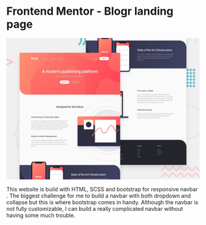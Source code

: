 # Frontend Mentor - Blogr landing page

![Design preview for the Blogr landing page coding challenge](./design/desktop-preview.jpg)

This website is build with HTML, SCSS and bootstrap for responsive navbar .
The biggest challenge for me to build a navbar with both dropdown and collapse but this is where bootstrap comes in handy.
Although the navbar is not fully customizable, I can build a really complicated navbar without having some much trouble.
